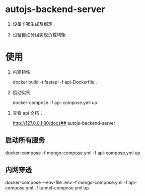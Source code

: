 # autojs-backend-server

1. 设备卡密生成及绑定

2. 设备自动分组实现负载均衡

# 使用

1. 构建镜像

   docker build -t fastapi -f api-Dockerfile .

2. 启动实例

   docker-compose -f api-compose.yml up

3. 查看 api 文档：

   http://127.0.0.1:80/docs## autojs-backend-server

## 启动所有服务

docker-compose -f mongo-compose.yml -f api-compose.yml up

## 内网穿透

docker-compose --env-file .env -f mongo-compose.yml -f api-compose.yml -f tunnel-compose.yml up
